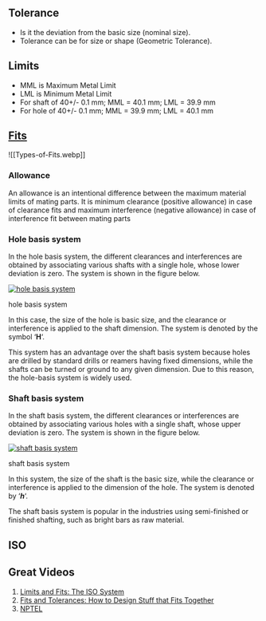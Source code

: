 ## Tolerance
- Is it the deviation from the basic size (nominal size).
- Tolerance can be for size or shape (Geometric Tolerance).

## Limits
- MML is Maximum Metal Limit
- LML is Minimum Metal Limit
- For shaft of 40+/- 0.1 mm; MML = 40.1 mm; LML = 39.9 mm
- For hole  of 40+/- 0.1 mm; MML = 39.9 mm; LML = 40.1 mm

## [Fits](https://www.enggarena.net/types-of-fits/#main)
![[Types-of-Fits.webp]]
### Allowance
An allowance is an intentional difference between the maximum material limits of mating parts.
It is minimum clearance (positive allowance) in case of clearance fits and maximum interference (negative allowance) in case of interference fit between mating parts
### Hole basis system

In the hole basis system, the different clearances and interferences are obtained by associating various shafts with a single hole, whose lower deviation is zero. The system is shown in the figure below.

[![hole basis system](https://www.enggarena.net/wp-content/uploads/2022/01/hole-basis-system-300x214.jpg "3 Types of Fits | Clearance Fit, Transition Fit And Interference Fit 5")](https://www.enggarena.net/wp-content/uploads/2022/01/hole-basis-system.jpg)

hole basis system

In this case, the size of the hole is basic size, and the clearance or interference is applied to the shaft dimension. The system is denoted by the symbol ‘**H**‘.

This system has an advantage over the shaft basis system because holes are drilled by standard drills or reamers having fixed dimensions, while the shafts can be turned or ground to any given dimension. Due to this reason, the hole-basis system is widely used.

### Shaft basis system

In the shaft basis system, the different clearances or interferences are obtained by associating various holes with a single shaft, whose upper deviation is zero. The system is shown in the figure below.

[![shaft basis system](https://www.enggarena.net/wp-content/uploads/2022/01/shaft-basis-system-300x171.jpg "3 Types of Fits | Clearance Fit, Transition Fit And Interference Fit 6")](https://www.enggarena.net/wp-content/uploads/2022/01/shaft-basis-system.jpg)

shaft basis system

In this system, the size of the shaft is the basic size, while the clearance or interference is applied to the dimension of the hole. The system is denoted by ‘**_h_**‘.

The shaft basis system is popular in the industries using semi-finished or finished shafting, such as bright bars as raw material.

## ISO



## Great Videos
1. [Limits and Fits: The ISO System](https://www.youtube.com/watch?v=wvVMs2BZdeU)
2. [Fits and Tolerances: How to Design Stuff that Fits Together](https://www.youtube.com/watch?v=2429BVMrZ4A)
3. [NPTEL](https://www.youtube.com/playlist?list=PL-dIBMwXD0RXy3yKaoS-2KSf54wtTuaU3)